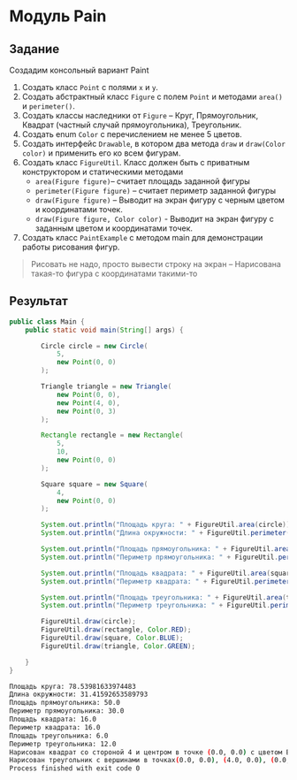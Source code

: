 # Модуль Pain

## Задание
Создадим консольный вариант Paint
1) Создать класс `Point` с полями `x` и `y`.
2) Создать абстрактный класс `Figure` c полем `Point` и методами `area()` и `perimeter()`.
3) Создать классы наследники от `Figure` – Круг, Прямоугольник, Квадрат (частный случай прямоугольника),
   Треугольник.
4) Создать enum `Color` с перечислением не менее 5 цветов.
5) Создать интерфейс `Drawable`, в котором два метода `draw` и `draw(Color color)` и применить его ко всем
   фигурам.
6) Создать класс `FigureUtil`. Класс должен быть с приватным конструктором и статическими методами
   * `area(Figure figure)`– считает площадь заданной фигуры
   * `perimeter(Figure figure)` – считает периметр заданной фигуры
   * `draw(Figure figure)` – Выводит на экран фигуру с черным цветом и координатами точек.
   * `draw(Figure figure, Color color)` - Выводит на экран фигуру с заданным цветом и координатами
   точек.
7) Создать класс `PaintExample` с методом main для демонстрации работы рисования фигур.
> Рисовать не надо, просто вывести строку на экран – Нарисована такая-то фигура с координатами такими-то


## Результат

```java
public class Main {
    public static void main(String[] args) {

        Circle circle = new Circle(
            5,
            new Point(0, 0)
        );

        Triangle triangle = new Triangle(
            new Point(0, 0),
            new Point(4, 0),
            new Point(0, 3)
        );

        Rectangle rectangle = new Rectangle(
            5,
            10,
            new Point(0, 0)
        );

        Square square = new Square(
            4,
            new Point(0, 0)
        );

        System.out.println("Площадь круга: " + FigureUtil.area(circle));
        System.out.println("Длина окружности: " + FigureUtil.perimeter(circle));

        System.out.println("Площадь прямоугольника: " + FigureUtil.area(rectangle));
        System.out.println("Периметр прямоугольника: " + FigureUtil.perimeter(rectangle));

        System.out.println("Площадь квадрата: " + FigureUtil.area(square));
        System.out.println("Периметр квадрата: " + FigureUtil.perimeter(square));

        System.out.println("Площадь треугольника: " + FigureUtil.area(triangle));
        System.out.println("Периметр треугольника: " + FigureUtil.perimeter(triangle));

        FigureUtil.draw(circle);
        FigureUtil.draw(rectangle, Color.RED);
        FigureUtil.draw(square, Color.BLUE);
        FigureUtil.draw(triangle, Color.GREEN);

    }
}
```

```bash
Площадь круга: 78.53981633974483
Длина окружности: 31.41592653589793
Площадь прямоугольника: 50.0
Периметр прямоугольника: 30.0
Площадь квадрата: 16.0
Периметр квадрата: 16.0
Площадь треугольника: 6.0
Периметр треугольника: 12.0
Нарисован квадрат со стороной 4 и центром в точке (0.0, 0.0) с цветом BLUE
Нарисован треугольник с вершинами в точках(0.0, 0.0), (4.0, 0.0), (0.0, 3.0) и цветом GREEN
Process finished with exit code 0
```